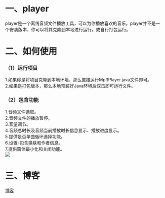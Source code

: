 # 一、player
player是一个离线音频文件播放工具，可以为你播放喜欢的音乐。player并不是一个安装版本，你可以将其克隆到本地进行运行，或自行打包运行。
# 二、如何使用
### （1）运行项目
1.如果你是将项目克隆到本地环境，那么直接运行Mp3Player.java文件即可。  
2.如果是打包版本，那么本地预装好Java环境后双击即可运行文件。
### （2）包含功能
1.音频文件选取。  
2.音频文件的播放暂停。  
3.音量调节。  
4.音频总时长及音频当前播放时长信息显示、播放进度显示。  
5.提供是否单曲循环选择功能。  
6.设置-包含换肤和作者信息。  
7.提供窗体最小化和关闭功能。  
<img src="https://img2020.cnblogs.com/blog/1882150/202103/1882150-20210307182730244-1509250057.gif"/>
# 三、博客
[博客](https://www.cnblogs.com/lightbc/)
